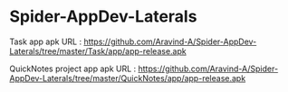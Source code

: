 # Spider-AppDev-Laterals

Task app apk URL :	https://github.com/Aravind-A/Spider-AppDev-Laterals/tree/master/Task/app/app-release.apk

QuickNotes project app apk URL :	https://github.com/Aravind-A/Spider-AppDev-Laterals/tree/master/QuickNotes/app/app-release.apk
